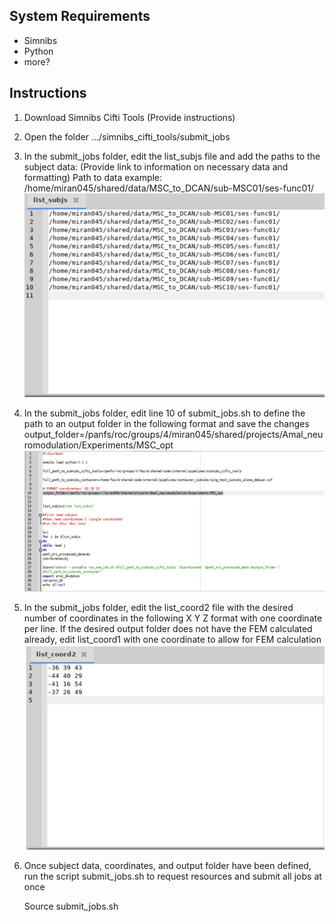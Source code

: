 ## System Requirements
- Simnibs 
- Python 
- more? 

## Instructions 
1. Download Simnibs Cifti Tools (Provide instructions) 
2. Open the folder …/simnibs_cifti_tools/submit_jobs  
3. In the submit_jobs folder, edit the list_subjs file and add the paths to the subject data: (Provide link to information on necessary data and formatting)
Path to data example: /home/miran045/shared/data/MSC_to_DCAN/sub-MSC01/ses-func01/ 
![Path to Data Example](subjectdata_image.png) 
4. In the submit_jobs folder, edit  line 10 of submit_jobs.sh to define the path to an output folder in the following format and save the changes output_folder=/panfs/roc/groups/4/miran045/shared/projects/Amal_neuromodulation/Experiments/MSC_opt 
![Defining output folder](outputfoler_image.png) 
5. In the submit_jobs folder, edit the list_coord2 file with the desired number of coordinates in the following X Y Z format with one coordinate per line. If the desired output folder does not have the FEM calculated already, edit list_coord1 with one coordinate to allow for FEM calculation  
![Selecting Coords.](list_coord2_image.png) 
6. Once subject data, coordinates, and output folder have been defined, run the script submit_jobs.sh to request resources and submit all jobs at once
    
    Source submit_jobs.sh
